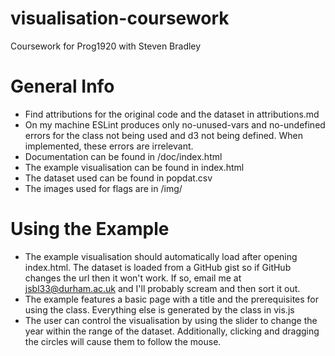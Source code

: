 # visualisation-coursework
Coursework for Prog1920 with Steven Bradley

# General Info

* Find attributions for the original code and the dataset in attributions.md
* On my machine ESLint produces only no-unused-vars and no-undefined errors for the class not being used and d3 not being defined. When implemented, these errors are irrelevant.
* Documentation can be found in /doc/index.html
* The example visualisation can be found in index.html
* The dataset used can be found in popdat.csv
* The images used for flags are in /img/

# Using the Example

* The example visualisation should automatically load after opening index.html. The dataset is loaded from a GitHub gist so if GitHub changes the url then it won't work. If so, email me at jsbl33@durham.ac.uk and I'll probably scream and then sort it out.
* The example features a basic page with a title and the prerequisites for using the class. Everything else is generated by the class in vis.js
* The user can control the visualisation by using the slider to change the year within the range of the dataset. Additionally, clicking and dragging the circles will cause them to follow the mouse.
